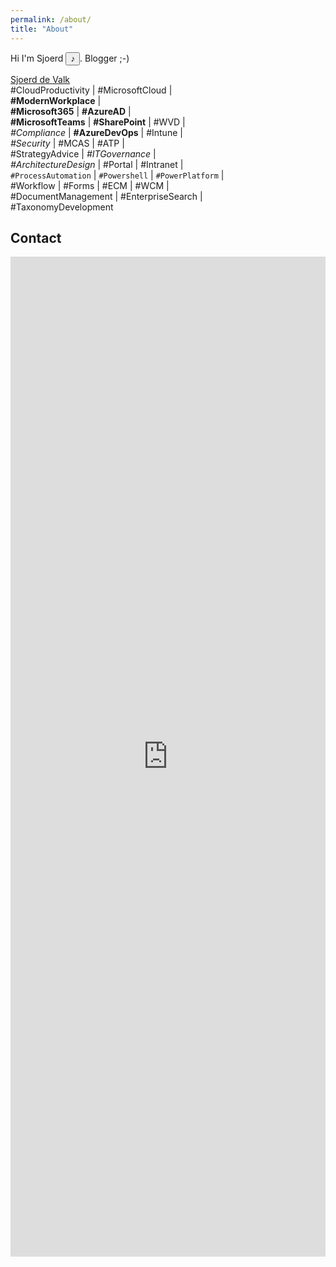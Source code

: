 ```yaml
---
permalink: /about/
title: "About"
---
```

<script>
  // This demo is licensed under the GNU GPL.
</script>
<script type="text/javascript" src="../assets/js/mespeak/mespeak.js"></script>
<script type="text/javascript">
  meSpeak.loadVoice("nl.json");

  function loadVoice(id) {
    var fname="nl.json";
    meSpeak.loadVoice(fname, voiceLoaded);
  }

  function voiceLoaded(success, message) {
    if (success) {
      console.log("Voice loaded: "+message+".");
    }
    else {
      console.log("Failed to load a voice: "+message);
    }
  }
</script>

Hi I'm <phoneme alphabet="ipa" ph="/ʃuɝd/ ">Sjoerd</phoneme> <input type="button" value="&sung;" onclick="javascript:meSpeak.speak('Sjoerd', { amplitude: 100, wordgap: 0, pitch: 65, speed: 150, variant: 'f3' });return false" />. Blogger ;-)

<script type="text/javascript" src="https://platform.linkedin.com/badges/js/profile.js" async defer></script>
<div>
  <div class="LI-profile-badge"  data-version="v1" data-size="large" data-locale="en_US" data-type="horizontal" data-theme="light" data-vanity="f4lc0n99" style="float:left;padding-right:5px"><a class="LI-simple-link" href='https://nl.linkedin.com/in/f4lc0n99?trk=profile-badge'>Sjoerd de Valk</a></div>
</div>
<br />
<div>
  <div style="font-size:14px">#CloudProductivity | #MicrosoftCloud |<br />
  <b>#ModernWorkplace</b> |<br />
  <b>#Microsoft365</b> | <b>#AzureAD</b> | <br />
  <b>#MicrosoftTeams</b> | <b>#SharePoint</b> | #WVD |<br />
  <i>#Compliance</i> | <b>#AzureDevOps</b> | #Intune |<br />
  <i>#Security</i> | #MCAS | #ATP |<br />
  #StrategyAdvice | <i>#ITGovernance</i> |<br />
  <i>#ArchitectureDesign</i> | #Portal | #Intranet |<br />
  <code>#ProcessAutomation</code> | <code>#Powershell</code> | <code>#PowerPlatform</code> |<br />
  #Workflow | #Forms | #ECM | #WCM |<br />
  #DocumentManagement | #EnterpriseSearch |<br />
  #TaxonomyDevelopment
  </div>
</div>

## Contact

<iframe width="640px" height= "1600px" src= "https://forms.office.com/Pages/ResponsePage.aspx?id=vVTHTeAeAE2wQRe4E6FMlLe47WXza1JOmKh_ct23R4xUM1hOSjJRQ1I2QzhJUEozMDg1RFBKTkNGOS4u&embed=true" frameborder= "0" marginwidth= "0" marginheight= "0" style= "border: none; max-width:100%" allowfullscreen webkitallowfullscreen mozallowfullscreen msallowfullscreen> </iframe>
